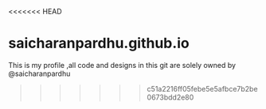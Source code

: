 <<<<<<< HEAD
# saicharanpardhu.github.io
This is my profile ,all code and designs in this git are solely owned by @saicharanpardhu
>>>>>>> c51a2216ff05febe5e5afbce7b2be0673bdd2e80
